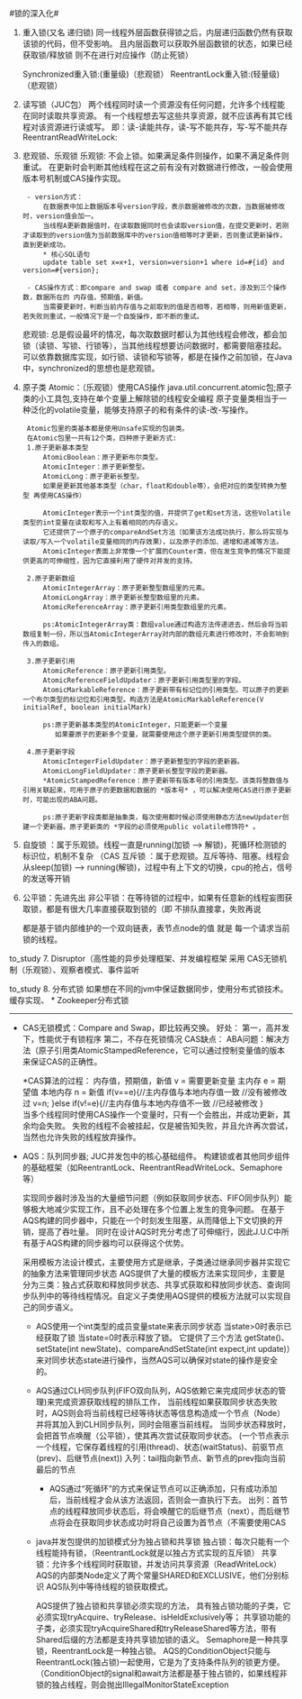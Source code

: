 #锁的深入化#
1. 重入锁(又名 递归锁)
    同一线程外层函数获得锁之后，内层递归函数仍然有获取该锁的代码，但不受影响。
    且内层函数可以获取外层函数锁的状态，如果已经获取锁/释放锁 则不在进行对应操作（防止死锁）
    
    Synchronized重入锁:(重量级)（悲观锁）
    ReentrantLock重入锁:(轻量级)（悲观锁）
    
2. 读写锁（JUC包）
    两个线程同时读一个资源没有任何问题，允许多个线程能在同时读取共享资源。
    有一个线程想去写这些共享资源，就不应该再有其它线程对该资源进行读或写。
    即：读-读能共存，读-写不能共存，写-写不能共存
    ReentrantReadWriteLock:

3. 悲观锁、乐观锁
    乐观锁:
        不会上锁。如果满足条件则操作，如果不满足条件则重试。
        在更新时会判断其他线程在这之前有没有对数据进行修改，一般会使用版本号机制或CAS操作实现。
        
        - version方式：
            在数据表中加上数据版本号version字段，表示数据被修改的次数，当数据被修改时，version值会加一。
            当线程A更新数据值时，在读取数据同时也会读取version值，在提交更新时，若刚才读取到的version值为当前数据库中的version值相等时才更新，否则重试更新操作，直到更新成功。
            * 核心SQL语句
            update table set x=x+1, version=version+1 where id=#{id} and version=#{version};    
        
        - CAS操作方式：即compare and swap 或者 compare and set，涉及到三个操作数，数据所在的 内存值，预期值，新值。
            当需要更新时，判断当前内存值与之前取到的值是否相等，若相等，则用新值更新，若失败则重试，一般情况下是一个自旋操作，即不断的重试。
            
    悲观锁:
        总是假设最坏的情况，每次取数据时都认为其他线程会修改，都会加锁（读锁、写锁、行锁等），当其他线程想要访问数据时，都需要阻塞挂起。
        可以依靠数据库实现，如行锁、读锁和写锁等，都是在操作之前加锁，在Java中，synchronized的思想也是悲观锁。
    
4. 原子类
    Atomic：（乐观锁）使用CAS操作
        java.util.concurrent.atomic包;原子类的小工具包,支持在单个变量上解除锁的线程安全编程
        原子变量类相当于一种泛化的volatile变量，能够支持原子的和有条件的读-改-写操作。
        
        Atomic包里的类基本都是使用Unsafe实现的包装类。
        在Atomic包里一共有12个类，四种原子更新方式:
        1.原子更新基本类型
            AtomicBoolean：原子更新布尔类型。
            AtomicInteger：原子更新整型。
            AtomicLong：原子更新长整型。
            如果是更新其他基本类型（char，float和double等），会把对应的类型转换为整型 再使用CAS操作）
            
            AtomicInteger表示一个int类型的值，并提供了get和set方法，这些Volatile类型的int变量在读取和写入上有着相同的内存语义。
            它还提供了一个原子的compareAndSet方法（如果该方法成功执行，那么将实现与读取/写入一个volatile变量相同的内存效果），以及原子的添加、递增和递减等方法。
            AtomicInteger表面上非常像一个扩展的Counter类，但在发生竞争的情况下能提供更高的可伸缩性，因为它直接利用了硬件对并发的支持。
        
        2.原子更新数组
            AtomicIntegerArray：原子更新整型数组里的元素。
            AtomicLongArray：原子更新长整型数组里的元素。
            AtomicReferenceArray：原子更新引用类型数组里的元素。
            
            ps:AtomicIntegerArray类：数组value通过构造方法传递进去，然后会将当前数组复制一份，所以当AtomicIntegerArray对内部的数组元素进行修改时，不会影响到传入的数组。
        
        3.原子更新引用
            AtomicReference：原子更新引用类型。
            AtomicReferenceFieldUpdater：原子更新引用类型里的字段。
            AtomicMarkableReference：原子更新带有标记位的引用类型。可以原子的更新一个布尔类型的标记位和引用类型。构造方法是AtomicMarkableReference(V initialRef, boolean initialMark)
            
            ps:原子更新基本类型的AtomicInteger，只能更新一个变量
               如果要原子的更新多个变量，就需要使用这个原子更新引用类型提供的类。
        
        4.原子更新字段
            AtomicIntegerFieldUpdater：原子更新整型的字段的更新器。
            AtomicLongFieldUpdater：原子更新长整型字段的更新器。
            *AtomicStampedReference：原子更新带有版本号的引用类型。该类将整数值与引用关联起来，可用于原子的更数据和数据的 *版本号* ，可以解决使用CAS进行原子更新时，可能出现的ABA问题。

            ps:原子更新字段类都是抽象类，每次使用都时候必须使用静态方法newUpdater创建一个更新器。原子更新类的 *字段的必须使用public volatile修饰符* 。

5. 自旋锁 ：属于乐观锁。线程一直是running(加锁 --> 解锁)，死循环检测锁的标识位，机制不复杂 （CAS
   互斥锁 ：属于悲观锁。互斥等待、阻塞。线程会从sleep(加锁) --> running(解锁)，过程中有上下文的切换，cpu的抢占，信号的发送等开销
   
6. 公平锁：先进先出
   非公平锁：在等待锁的过程中，如果有任意新的线程妄图获取锁，都是有很大几率直接获取到锁的（即 不排队直接拿，失败再说
   
   都是基于锁内部维护的一个双向链表，表节点node的值 就是 每一个请求当前锁的线程。
    
to_study
7. Disruptor（高性能的异步处理框架、并发编程框架 
   采用 CAS无锁机制（乐观锁）、观察者模式、事件监听
   
to_study
8. 分布式锁
    如果想在不同的jvm中保证数据同步，使用分布式锁技术。
    缓存实现、 * Zookeeper分布式锁
    
-------------------------------------------------

- CAS无锁模式：Compare and Swap，即比较再交换。
    好处：
        第一，高并发下，性能优于有锁程序
        第二，不存在死锁情况
    CAS缺点：
        ABA问题：解决方法（原子引用类AtomicStampedReference，它可以通过控制变量值的版本来保证CAS的正确性。      
    
    *CAS算法的过程：
        内存值，预期值，新值
            v = 需要更新变量 主内存
            e = 期望值 本地内存
            n = 新值
            if(v==e){//主内存值与本地内存值一致
                //没有被修改过
                v=n;
            }else if(v!=e){//主内存值与本地内存值不一致
                //已经被修改
            }    
        当多个线程同时使用CAS操作一个变量时，只有一个会胜出，并成功更新，其余均会失败。
        失败的线程不会被挂起，仅是被告知失败，并且允许再次尝试，当然也允许失败的线程放弃操作。
           
- AQS：队列同步器; JUC并发包中的核心基础组件。
     构建锁或者其他同步组件的基础框架（如ReentrantLock、ReentrantReadWriteLock、Semaphore等）
    
    实现同步器时涉及当的大量细节问题（例如获取同步状态、FIFO同步队列）能够极大地减少实现工作，且不必处理在多个位置上发生的竞争问题。
    在基于AQS构建的同步器中，只能在一个时刻发生阻塞，从而降低上下文切换的开销，提高了吞吐量。
    同时在设计AQS时充分考虑了可伸缩行，因此J.U.C中所有基于AQS构建的同步器均可以获得这个优势。
    
    采用模板方法设计模式，主要使用方式是继承，子类通过继承同步器并实现它的抽象方法来管理同步状态
    AQS提供了大量的模板方法来实现同步，主要是分为三类：独占式获取和释放同步状态、共享式获取和释放同步状态、查询同步队列中的等待线程情况。自定义子类使用AQS提供的模板方法就可以实现自己的同步语义。
    
    - AQS使用一个int类型的成员变量state来表示同步状态
        当state>0时表示已经获取了锁
        当state=0时表示释放了锁。
        它提供了三个方法 getState()、setState(int newState)、compareAndSetState(int expect,int update)）来对同步状态state进行操作，当然AQS可以确保对state的操作是安全的。
    
    - AQS通过CLH同步队列(FIFO双向队列，AQS依赖它来完成同步状态的管理)来完成资源获取线程的排队工作，
        当前线程如果获取同步状态失败时，AQS则会将当前线程已经等待状态等信息构造成一个节点（Node）并将其加入到CLH同步队列，同时会阻塞当前线程。
        当同步状态释放时，会把首节点唤醒（公平锁），使其再次尝试获取同步状态。
        (一个节点表示一个线程，它保存着线程的引用(thread)、状态(waitStatus)、前驱节点(prev)、后继节点(next))
        入列：tail指向新节点、新节点的prev指向当前最后的节点
        * AQS通过“死循环”的方式来保证节点可以正确添加，只有成功添加后，当前线程才会从该方法返回，否则会一直执行下去。
        出列：首节点的线程释放同步状态后，将会唤醒它的后继节点（next），而后继节点将会在获取同步状态成功时将自己设置为首节点（不需要使用CAS
        
    - java并发包提供的加锁模式分为独占锁和共享锁
        独占锁：每次只能有一个线程能持有锁，（ReentrantLock就是以独占方式实现的互斥锁）
        共享锁：允许多个线程同时获取锁，并发访问共享资源（ReadWriteLock）AQS的内部类Node定义了两个常量SHARED和EXCLUSIVE，他们分别标识 AQS队列中等待线程的锁获取模式。
   
        AQS提供了独占锁和共享锁必须实现的方法，
            具有独占锁功能的子类，它必须实现tryAcquire、tryRelease、isHeldExclusively等；
            共享锁功能的子类，必须实现tryAcquireShared和tryReleaseShared等方法，带有Shared后缀的方法都是支持共享锁加锁的语义。
                Semaphore是一种共享锁，ReentrantLock是一种独占锁。
        AQS的ConditionObject只能与ReentrantLock(独占锁)一起使用，它是为了支持条件队列的锁更方便。（ConditionObject的signal和await方法都是基于独占锁的，如果线程非锁的独占线程，则会抛出IllegalMonitorStateException
       